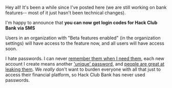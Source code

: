 <!-- This is to be posted on https://changelog.bank.hackclub.com/ once the SMS authentication flow is merged https://github.com/hackclub/bank/pull/2324 -->

Hey all! It's been a while since I've posted here (we are still working on bank features-- most of it just hasn't been technical changes).

I'm happy to announce that **you can now get login codes for Hack Club Bank via SMS**

Users in an organization with "Beta features enabled" (in the organization settings) will have access to the feature now, and all users will have access soon.

I hate passwords. I can never [remember them when I need them](https://xkcd.com/936/), each new account I create means another ['unique' password](https://xkcd.com/792/), and [people are great at leaking them](https://knowyourmeme.com/memes/hunter2). We _really_ don't want to burden everyone with all that just to access their financial platform, so Hack Club Bank has never used passwords.
